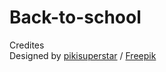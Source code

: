 # Back-to-school  
Credites  
Designed by [pikisuperstar](https://www.freepik.com/pikisuperstar) / [Freepik](https://www.freepik.com)
